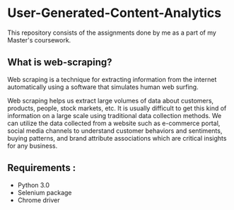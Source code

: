 # User-Generated-Content-Analytics
This repository consists of the assignments done by me as a part of my Master's coursework.

## What is web-scraping?
Web scraping is a technique for extracting information from the internet automatically using a software that simulates human web surfing.

Web scraping helps us extract large volumes of data about customers, products, people, stock markets, etc. It is usually difficult to get this kind of information on a large scale using traditional data collection methods. We can utilize the data collected from a website such as e-commerce portal, social media channels to understand customer behaviors and sentiments, buying patterns, and brand attribute associations which are critical insights for any business.

## Requirements :
* Python 3.0
* Selenium package
* Chrome driver
